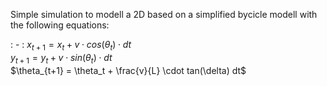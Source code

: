 Simple simulation to modell a 2D based on a simplified bycicle modell with the following equations: <br />

: - : $x_{t+1} = x_t + v \cdot cos(\theta_{t}) \cdot dt$ <br />
$y_{t+1} = y_t + v \cdot sin(\theta_{t}) \cdot dt$ <br />
$\theta_{t+1} = \theta_t + \frac{v}{L} \cdot tan(\delta) dt$ <br />

